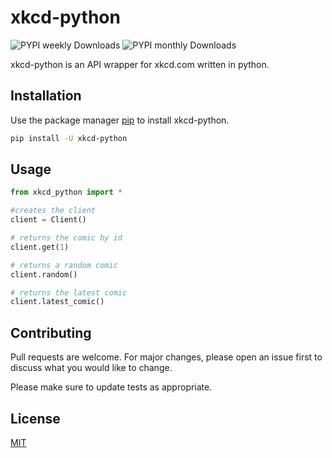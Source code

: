 # xkcd-python

![PYPI weekly Downloads](https://img.shields.io/pypi/dw/xkcd-python?style=for-the-badge)
![PYPI monthly Downloads](https://img.shields.io/pypi/dm/xkcd-python?style=for-the-badge)

xkcd-python is an API wrapper for xkcd.com written in python.

## Installation

Use the package manager [pip](https://pip.pypa.io/en/stable/) to install xkcd-python.

```bash
pip install -U xkcd-python
```

## Usage

```python
from xkcd_python import *

#creates the client
client = Client()

# returns the comic by id
client.get(1)

# returns a random comic
client.random()

# returns the latest comic
client.latest_comic()
```

## Contributing
Pull requests are welcome. For major changes, please open an issue first to discuss what you would like to change.

Please make sure to update tests as appropriate.

## License
[MIT](https://github.com/Sas2k/xkcd-python/blob/main/LICENSE)

